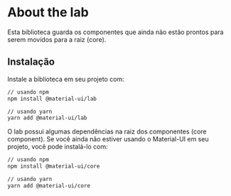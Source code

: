# About the lab

<p class="description">Esta biblioteca guarda os componentes que ainda não estão prontos para serem movidos para a raiz (core).</p>

## Instalação

Instale a biblioteca em seu projeto com:

```sh
// usando npm
npm install @material-ui/lab

// usando yarn
yarn add @material-ui/lab
```
O lab possui algumas dependências na raiz dos componentes (core component). Se você ainda não estiver usando o Material-UI em seu projeto, você pode instalá-lo com:

```sh
// usando npm
npm install @material-ui/core

// usando yarn
yarn add @material-ui/core
```